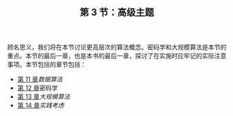 <section>

<header>

# 第 3 节：高级主题

</header>

<article>

顾名思义，我们将在本节讨论更高层次的算法概念。密码学和大规模算法是本节的重点。本节的最后一章，也是本书的最后一章，探讨了在实施时应牢记的实际注意事项。本节包括的章节包括：

*   [第 11 章](11.html)*数据算法*
*   [第 12 章](12.html)密码学
*   [第 13 章](13.html)*大规模算法*
*   [第 14 章](14.html)*实践考虑*

</article>

</section>